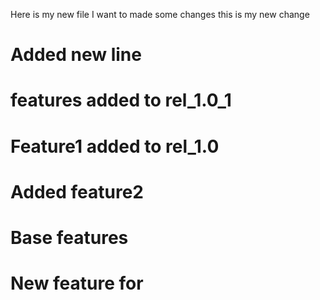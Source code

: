 Here is my new file
I want to made some changes
this is my new change

# Added new line
# features added to rel_1.0_1

# Feature1 added to rel_1.0 
# Added feature2
# Base features
 
# New feature for 
